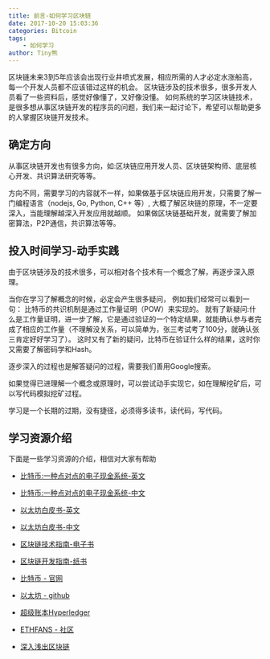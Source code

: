 ```yaml
---
title: 前言-如何学习区块链
date: 2017-10-20 15:03:36
categories: Bitcoin
tags:
    - 如何学习
author: Tiny熊
---
```


区块链未来3到5年应该会出现行业井喷式发展，相应所需的人才必定水涨船高，每一个开发人员都不应该错过这样的机会。
区块链涉及的技术很多，很多开发人员看了一些资料后，感觉好像懂了，又好像没懂。
如何系统的学习区块链技术，是很多想从事区块链开发的程序员的问题，我们来一起讨论下，希望可以帮助更多的人掌握区块链开发技术。

<!-- more -->
## 确定方向

从事区块链开发也有很多方向，如:区块链应用开发人员、区块链架构师、底层核心开发、共识算法研究等等。

方向不同，需要学习的内容就不一样，如果做基于区块链应用开发，只需要了解一门编程语言（nodejs, Go, Python, C++ 等）, 大概了解区块链的原理，不一定要深入，当能理解越深入开发应用就越顺。
如果做区块链基础开发，就需要了解加密算法，P2P通信，共识算法等等。

## 投入时间学习-动手实践

由于区块链涉及的技术很多，可以相对各个技术有一个概念了解，再逐步深入原理。

当你在学习了解概念的时候，必定会产生很多疑问， 例如我们经常可以看到一句： 比特币的共识机制是通过工作量证明（POW）来实现的。
就有了新疑问:什么是工作量证明，进一步了解，它是通过验证的一个特定结果，就能确认参与者完成了相应的工作量（不理解没关系，可以简单为，张三考试考了100分，就确认张三肯定好好学习了）。
这时又有了新的疑问，比特币在验证什么样的结果，这时你又需要了解密码学和Hash。

逐步深入的过程也是解答疑问的过程，需要我们善用Google搜索。 

如果觉得已进理解一个概念或原理时，可以尝试动手实现它，如在理解挖矿后，可以写代码模拟挖矿过程。

学习是一个长期的过期，没有捷径，必须得多读书，读代码，写代码。


## 学习资源介绍
下面是一些学习资源的介绍，相信对大家有帮助

* [比特币:一种点对点的电子现金系统-英文](https://www.bitcoin.com/bitcoin.pdf)
* [比特币:一种点对点的电子现金系统-中文](http://www.8btc.com/wiki/bitcoin-a-peer-to-peer-electronic-cash-system)
* [以太坊白皮书-英文](https://github.com/ethereum/wiki/wiki/White-Paper)
* [以太坊白皮书-中文](http://ethfans.org/posts/ethereum-whitepaper)
* [区块链技术指南-电子书](https://www.gitbook.com/book/yeasy/blockchain_guide/details)
* [区块链开发指南-纸书](https://item.jd.com/12114753.html)


* [比特币 - 官网](https://bitcoin.org/en/)
* [以太坊 - github](https://github.com/ethereum)
* [超级账本Hyperledger](https://github.com/hyperledger/hyperledger)
* [ETHFANS - 社区](http://ethfans.org)
* [深入浅出区块链](http://learnblockchain.cn)



